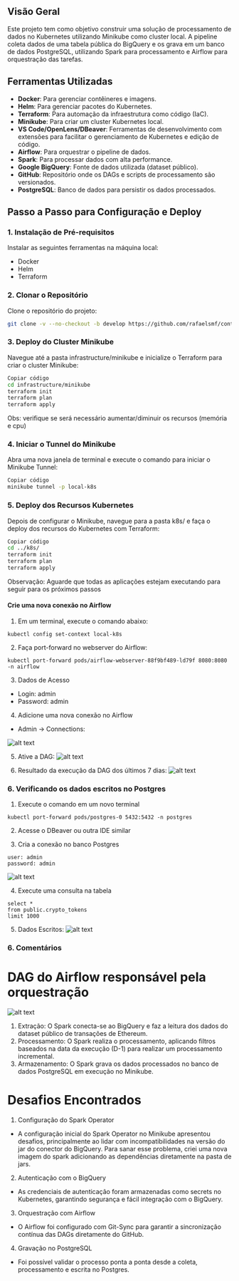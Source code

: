 
## Visão Geral

Este projeto tem como objetivo construir uma solução de processamento de dados no Kubernetes utilizando Minikube como cluster local. A pipeline coleta dados de uma tabela pública do BigQuery e os grava em um banco de dados PostgreSQL, utilizando Spark para processamento e Airflow para orquestração das tarefas.

## Ferramentas Utilizadas

- **Docker**: Para gerenciar contêineres e imagens.
- **Helm**: Para gerenciar pacotes do Kubernetes.
- **Terraform**: Para automação da infraestrutura como código (IaC).
- **Minikube**: Para criar um cluster Kubernetes local.
- **VS Code/OpenLens/DBeaver**: Ferramentas de desenvolvimento com extensões para facilitar o gerenciamento de Kubernetes e edição de código.
- **Airflow**: Para orquestrar o pipeline de dados.
- **Spark**: Para processar dados com alta performance.
- **Google BigQuery**: Fonte de dados utilizada (dataset público).
- **GitHub**: Repositório onde os DAGs e scripts de processamento são versionados.
- **PostgreSQL**: Banco de dados para persistir os dados processados.

## Passo a Passo para Configuração e Deploy

### 1. Instalação de Pré-requisitos

Instalar as seguintes ferramentas na máquina local:
- Docker
- Helm
- Terraform

### 2. Clonar o Repositório

Clone o repositório do projeto:
```bash
git clone -v --no-checkout -b develop https://github.com/rafaelsmf/contratos-inteligentes-eth.git
```

### 3. Deploy do Cluster Minikube
Navegue até a pasta infrastructure/minikube e inicialize o Terraform para criar o cluster Minikube:

```bash
Copiar código
cd infrastructure/minikube
terraform init
terraform plan
terraform apply
```

Obs: verifique se será necessário aumentar/diminuir os recursos (memória e cpu)

### 4. Iniciar o Tunnel do Minikube
Abra uma nova janela de terminal e execute o comando para iniciar o Minikube Tunnel:

```bash
Copiar código
minikube tunnel -p local-k8s
```

### 5. Deploy dos Recursos Kubernetes
Depois de configurar o Minikube, navegue para a pasta k8s/ e faça o deploy dos recursos do Kubernetes com Terraform:

```bash
Copiar código
cd ../k8s/
terraform init
terraform plan
terraform apply
```
Observação: Aguarde que todas as aplicações estejam executando para seguir para os próximos passos

#### Crie uma nova conexão no Airflow
1. Em um terminal, execute o comando abaixo:
```
kubectl config set-context local-k8s
```
2. Faça port-forward no webserver do Airflow:
```
kubectl port-forward pods/airflow-webserver-88f9bf489-ld79f 8080:8080 -n airflow
```

3. Dados de Acesso
- Login: admin
- Password: admin

4. Adicione uma nova conexão no Airflow
- Admin -> Connections:

![alt text](documentation/images/image-2.png)

5. Ative a DAG:
![alt text](documentation/images/image-6.png)

6. Resultado da execução da DAG dos últimos 7 dias:
![alt text](documentation/images/image-3.png)

### 6. Verificando os dados escritos no Postgres
1. Execute o comando em um novo terminal
```
kubectl port-forward pods/postgres-0 5432:5432 -n postgres
```

2. Acesse o DBeaver ou outra IDE similar

3. Cria a conexão no banco Postgres
```
user: admin
password: admin
```
![alt text](documentation/images/image-4.png)

4. Execute uma consulta na tabela
```
select *
from public.crypto_tokens
limit 1000
```

5. Dados Escritos:
![alt text](documentation/images/image-5.png)

### 6. Comentários

# DAG do Airflow responsável pela orquestração
![alt text](documentation/images/image-7.png)

1. Extração: O Spark conecta-se ao BigQuery e faz a leitura dos dados do dataset público de transações de Ethereum.
2. Processamento: O Spark realiza o processamento, aplicando filtros baseados na data da execução (D-1) para realizar um processamento incremental.
3. Armazenamento: O Spark grava os dados processados no banco de dados PostgreSQL em execução no Minikube.

# Desafios Encontrados

1. Configuração do Spark Operator
- A configuração inicial do Spark Operator no Minikube apresentou desafios, principalmente ao lidar com incompatibilidades na versão do jar do conector do BigQuery. Para sanar esse problema, criei uma nova imagem do spark adicionando as dependências diretamente na pasta de jars.
2. Autenticação com o BigQuery
- As credenciais de autenticação foram armazenadas como secrets no Kubernetes, garantindo segurança e fácil integração com o BigQuery.
3. Orquestração com Airflow
- O Airflow foi configurado com Git-Sync para garantir a sincronização contínua das DAGs diretamente do GitHub.
4. Gravação no PostgreSQL
- Foi possível validar o processo ponta a ponta desde a coleta, processamento e escrita no Postgres.